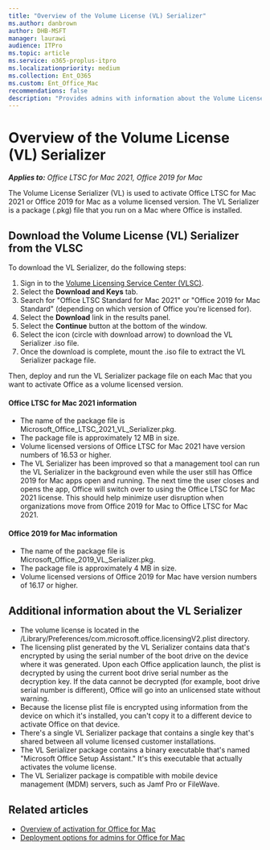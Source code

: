 ```yaml
---
title: "Overview of the Volume License (VL) Serializer"
ms.author: danbrown
author: DHB-MSFT
manager: laurawi
audience: ITPro
ms.topic: article
ms.service: o365-proplus-itpro
ms.localizationpriority: medium
ms.collection: Ent_O365
ms.custom: Ent_Office_Mac
recommendations: false
description: "Provides admins with information about the Volume License (VL) Serializer, which is used to activate volume licensed versions of Office for Mac."
---
```


# Overview of the Volume License (VL) Serializer

***Applies to:*** *Office LTSC for Mac 2021, Office 2019 for Mac*

The Volume License Serializer (VL) is used to activate Office LTSC for Mac 2021 or Office 2019 for Mac as a volume licensed version. The VL Serializer is a package (.pkg) file that you run on a Mac where Office is installed.

## Download the Volume License (VL) Serializer from the VLSC

To download the VL Serializer, do the following steps:

1. Sign in to the [Volume Licensing Service Center (VLSC)](https://www.microsoft.com/licensing/servicecenter/default.aspx). 
2. Select the **Download and Keys** tab.
3. Search for "Office LTSC Standard for Mac 2021" or "Office 2019 for Mac Standard" (depending on which version of Office you're licensed for).
4. Select the **Download** link in the results panel.
5. Select the **Continue** button at the bottom of the window.
6. Select the icon (circle with download arrow) to download the VL Serializer .iso file.
7. Once the download is complete, mount the .iso file to extract the VL Serializer package file.

Then, deploy and run the VL Serializer package file on each Mac that you want to activate Office as a volume licensed version.

#### Office LTSC for Mac 2021 information

- The name of the package file is Microsoft_Office_LTSC_2021_VL_Serializer.pkg.
- The package file is approximately 12 MB in size.
- Volume licensed versions of Office LTSC for Mac 2021 have version numbers of 16.53 or higher.
- The VL Serializer has been improved so that a management tool can run the VL Serializer in the background even while the user still has Office 2019 for Mac apps open and running. The next time the user closes and opens the app, Office will switch over to using the Office LTSC for Mac 2021 license. This should help minimize user disruption when organizations move from Office 2019 for Mac to Office LTSC for Mac 2021.

#### Office 2019 for Mac information

- The name of the package file is Microsoft_Office_2019_VL_Serializer.pkg.
- The package file is approximately 4 MB in size.
- Volume licensed versions of Office 2019 for Mac have version numbers of 16.17 or higher.

## Additional information about the VL Serializer

- The volume license is located in the /Library/Preferences/com.microsoft.office.licensingV2.plist directory.
- The licensing plist generated by the VL Serializer contains data that's encrypted by using the serial number of the boot drive on the device where it was generated. Upon each Office application launch, the plist is decrypted by using the current boot drive serial number as the decryption key. If the data cannot be decrypted (for example, boot drive serial number is different), Office will go into an unlicensed state without warning.
- Because the license plist file is encrypted using information from the device on which it's installed, you can't copy it to a different device to activate Office on that device.
- There's a single VL Serializer package that contains a single key that's shared between all volume licensed customer installations.
- The VL Serializer package contains a binary executable that's named "Microsoft Office Setup Assistant." It's this executable that actually activates the volume license.
- The VL Serializer package is compatible with mobile device management (MDM) servers, such as Jamf Pro or FileWave.

## Related articles

- [Overview of activation for Office for Mac](overview-of-activation-for-office-for-mac.md)
- [Deployment options for admins for Office for Mac](deployment-options-for-office-for-mac.md)
